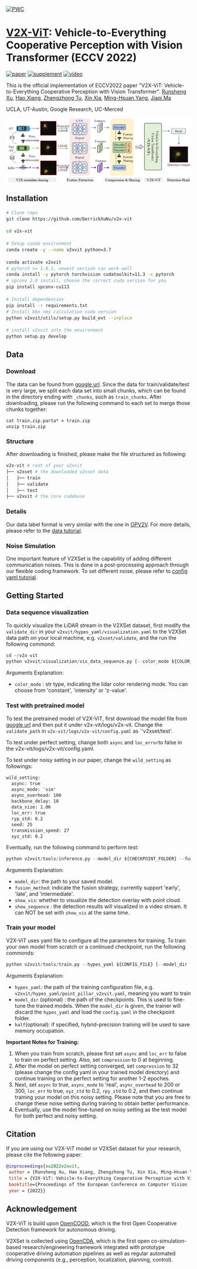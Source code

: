 [![PWC](https://img.shields.io/endpoint.svg?url=https://paperswithcode.com/badge/v2x-vit-vehicle-to-everything-cooperative/3d-object-detection-on-v2xset)](https://paperswithcode.com/sota/3d-object-detection-on-v2xset?p=v2x-vit-vehicle-to-everything-cooperative)

# [V2X-ViT](https://arxiv.org/abs/2203.10638): Vehicle-to-Everything Cooperative Perception with Vision Transformer (ECCV 2022)

[![paper](https://img.shields.io/badge/arXiv-Paper-<COLOR>.svg)](https://arxiv.org/abs/2203.10638)
[![supplement](https://img.shields.io/badge/Supplementary-Material-red)]()
[![video](https://img.shields.io/badge/Video-Presentation-F9D371)]()


This is the official implementation of ECCV2022 paper "V2X-ViT: Vehicle-to-Everything Cooperative Perception with Vision Transformer".
[Runsheng Xu](https://derrickxunu.github.io/), [Hao Xiang](https://xhwind.github.io/), [Zhengzhong Tu](https://github.com/vztu), [Xin Xia](https://scholar.google.com/citations?user=vCYqMTIAAAAJ&hl=en), [Ming-Hsuan Yang](https://scholar.google.com/citations?user=p9-ohHsAAAAJ&hl=en), [Jiaqi Ma](https://mobility-lab.seas.ucla.edu/)

UCLA, UT-Austin, Google Research, UC-Merced

![teaser](images/v2xvit.png)

## Installation
```bash
# Clone repo
git clone https://github.com/DerrickXuNu/v2x-vit

cd v2x-vit

# Setup conda environment
conda create -y --name v2xvit python=3.7

conda activate v2xvit
# pytorch >= 1.8.1, newest version can work well
conda install -y pytorch torchvision cudatoolkit=11.3 -c pytorch
# spconv 2.0 install, choose the correct cuda version for you
pip install spconv-cu113

# Install dependencies
pip install -r requirements.txt
# Install bbx nms calculation cuda version
python v2xvit/utils/setup.py build_ext --inplace

# install v2xvit into the environment
python setup.py develop
```

## Data
### Download
The data can be found from [google url](https://drive.google.com/drive/folders/1r5sPiBEvo8Xby-nMaWUTnJIPK6WhY1B6?usp=sharing).  Since the data for train/validate/test
is very large, we  split each data set into small chunks, which can be found in the directory ending with `_chunks`, such as `train_chunks`. After downloading, please run the following command to each set to merge those chunks together:

```
cat train.zip.parta* > train.zip
unzip train.zip
```
### Structure
After downloading is finished, please make the file structured as following:

```sh
v2x-vit # root of your v2xvit
├── v2xset # the downloaded v2xset data
│   ├── train
│   ├── validate
│   ├── test
├── v2xvit # the core codebase

```
### Details
Our data label format is very similar with the one in [OPV2V](https://github.com/DerrickXuNu/OpenCOOD). For more details, please refer to the [data tutorial](docs/data_intro.md).

### Noise Simulation
One important feature of V2XSet is the capability of adding different communication noises. This is done in a post-processing approach through our flexible coding framework. To set different noise, please
refer to [config yaml tutorial](docs/config_tutorial.md).

## Getting Started
### Data sequence visualization
To quickly visualize the LiDAR stream in the V2XSet dataset, first modify the `validate_dir`
in your `v2xvit/hypes_yaml/visualization.yaml` to the V2XSet data path on your local machine, e.g. `v2xset/validate`,
and the run the following commond:
```python
cd ~/v2x-vit
python v2xvit/visualization/vis_data_sequence.py [--color_mode ${COLOR_RENDERING_MODE}]
```
Arguments Explanation:
- `color_mode` : str type, indicating the lidar color rendering mode. You can choose from 'constant', 'intensity' or 'z-value'.

### Test with pretrained model
To test the pretrained model of V2X-ViT, first download the model file from [google url](https://drive.google.com/drive/folders/1h2UOPP2tNRkV_s6cbKcSfMvTgb8_ZFj9?usp=sharing) and
then put it under v2x-vit/logs/v2x-vit. Change the `validate_path` in `v2x-vit/logs/v2x-vit/config.yaml` as `'v2xset/test'.

To test under perfect setting, change both `async`  and `loc_error`to false in the v2x-vit/logs/v2x-vit/config.yaml.

To test under noisy setting in our paper, change the `wild_setting` as followings:
```
wild_setting:
  async: true
  async_mode: 'sim'
  async_overhead: 100
  backbone_delay: 10
  data_size: 1.06
  loc_err: true
  ryp_std: 0.2
  seed: 25
  transmission_speed: 27
  xyz_std: 0.2
```
Eventually, run the following command to perform test:
```python
python v2xvit/tools/inference.py --model_dir ${CHECKPOINT_FOLDER} --fusion_method ${FUSION_STRATEGY} [--show_vis] [--show_sequence]
```
Arguments Explanation:
- `model_dir`: the path to your saved model.
- `fusion_method`: indicate the fusion strategy, currently support 'early', 'late', and 'intermediate'.
- `show_vis`: whether to visualize the detection overlay with point cloud.
- `show_sequence` : the detection results will visualized in a video stream. It can NOT be set with `show_vis` at the same time.




### Train your model
V2X-ViT uses yaml file to configure all the parameters for training. To train your own model
from scratch or a continued checkpoint, run the following commonds:
```python
python v2xvit/tools/train.py --hypes_yaml ${CONFIG_FILE} [--model_dir  ${CHECKPOINT_FOLDER} --half]
```
Arguments Explanation:
- `hypes_yaml`: the path of the training configuration file, e.g. `v2xvit/hypes_yaml/point_pillar_v2xvit.yaml`, meaning you want to train
- `model_dir` (optional) : the path of the checkpoints. This is used to fine-tune the trained models. When the `model_dir` is
given, the trainer will discard the `hypes_yaml` and load the `config.yaml` in the checkpoint folder.
- `half`(optional): if specified, hybrid-precision training will be used to save memory occupation.

<strong>Important Notes for Training:</strong>
1. When you train from scratch, please first set `async` and `loc_err` to false to train on perfect setting. Also, set `compression` to 0 at beginning.
2. After the model on perfect setting converged, set `compression`  to 32 (please change the config yaml in your trained model directory) and continue training on the perfect setting for another 1-2 epoches.
3. Next, set `async` to true, `async_mode` to 'real', `async_overhead` to 200 or 300, `loc_err` to true, `xyz_std` to 0.2, `rpy_std` to 0.2, and then continue training your model on this noisy setting. Please note that you are free to change these noise setting during training to obtain better performance.
4. Eventually, use the model fine-tuned on noisy setting as the test model for both perfect and noisy setting.

## Citation
 If you are using our V2X-ViT model or V2XSet dataset for your research, please cite the following paper:
 ```bibtex
@inproceedings{xu2022v2xvit,
  author = {Runsheng Xu, Hao Xiang, Zhengzhong Tu, Xin Xia, Ming-Hsuan Yang, Jiaqi Ma},
  title = {V2X-ViT: Vehicle-to-Everything Cooperative Perception with Vision Transformer},
  booktitle={Proceedings of the European Conference on Computer Vision (ECCV)},
  year = {2022}}
```

## Acknowledgement
V2X-ViT is build upon [OpenCOOD](https://github.com/DerrickXuNu/OpenCOOD), which is the first Open Cooperative Detection framework for autonomous driving.

V2XSet is collected using [OpenCDA](https://github.com/ucla-mobility/OpenCDA), which is the first open co-simulation-based research/engineering framework integrated with prototype cooperative driving automation pipelines as well as regular automated driving components (e.g., perception, localization, planning, control).
